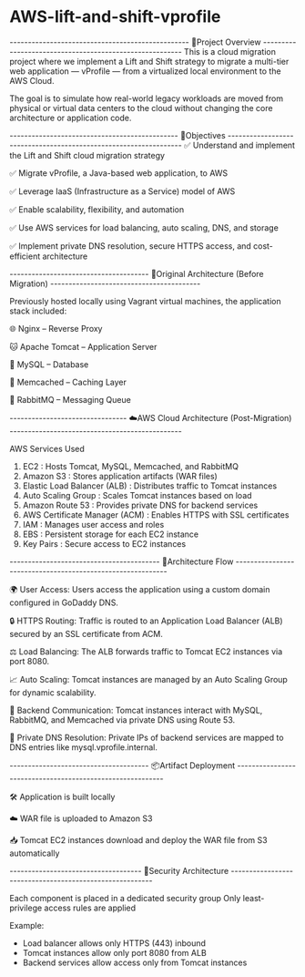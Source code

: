 # AWS-lift-and-shift-vprofile


------------------------------------------------- 📌Project Overview --------------------------------------------------------
This is a cloud migration project where we implement a Lift and Shift strategy to migrate a multi-tier web application — vProfile — from a virtualized local environment to the AWS Cloud.

The goal is to simulate how real-world legacy workloads are moved from physical or virtual data centers to the cloud without changing the core architecture or application code.





---------------------------------------------- 🎯Objectives -----------------------------------------------------------------
✅ Understand and implement the Lift and Shift cloud migration strategy

✅ Migrate vProfile, a Java-based web application, to AWS

✅ Leverage IaaS (Infrastructure as a Service) model of AWS

✅ Enable scalability, flexibility, and automation

✅ Use AWS services for load balancing, auto scaling, DNS, and storage

✅ Implement private DNS resolution, secure HTTPS access, and cost-efficient architecture





-------------------------------------- 🧱Original Architecture (Before Migration) -----------------------------------------

Previously hosted locally using Vagrant virtual machines, the application stack included:

🌐 Nginx – Reverse Proxy

🐱 Apache Tomcat – Application Server

🐬 MySQL – Database

🧠 Memcached – Caching Layer

📨 RabbitMQ – Messaging Queue





-------------------------------- ☁️AWS Cloud Architecture (Post-Migration) -----------------------------------------------

AWS Services Used
1. EC2	: Hosts Tomcat, MySQL, Memcached, and RabbitMQ
2. Amazon S3	: Stores application artifacts (WAR files)
3. Elastic Load Balancer (ALB)	: Distributes traffic to Tomcat instances
4. Auto Scaling Group	: Scales Tomcat instances based on load
5. Amazon Route 53	: Provides private DNS for backend services
6. AWS Certificate Manager (ACM)	: Enables HTTPS with SSL certificates
7. IAM :	Manages user access and roles
8. EBS :	Persistent storage for each EC2 instance
9. Key Pairs	: Secure access to EC2 instances




----------------------------------------- 📡Architecture Flow -----------------------------------------------------------

🌍 User Access:
Users access the application using a custom domain configured in GoDaddy DNS.

🔒 HTTPS Routing:
Traffic is routed to an Application Load Balancer (ALB) secured by an SSL certificate from ACM.

⚖️ Load Balancing:
The ALB forwards traffic to Tomcat EC2 instances via port 8080.

📈 Auto Scaling:
Tomcat instances are managed by an Auto Scaling Group for dynamic scalability.

🔗 Backend Communication:
Tomcat instances interact with MySQL, RabbitMQ, and Memcached via private DNS using Route 53.

🧭 Private DNS Resolution:
Private IPs of backend services are mapped to DNS entries like mysql.vprofile.internal.





-------------------------------------- 📦Artifact Deployment ----------------------------------------------------------

🛠️ Application is built locally

☁️ WAR file is uploaded to Amazon S3

📥 Tomcat EC2 instances download and deploy the WAR file from S3 automatically





------------------------------------ 🔐Security Architecture --------------------------------------------------------

Each component is placed in a dedicated security group
Only least-privilege access rules are applied

Example:
* Load balancer allows only HTTPS (443) inbound
* Tomcat instances allow only port 8080 from ALB
* Backend services allow access only from Tomcat instances

